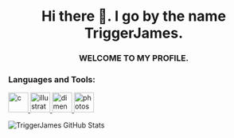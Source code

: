 <h1 align="center">Hi there 👋. I go by the name TriggerJames.</h1>
<h3 align="center">WELCOME TO MY PROFILE.</h3>

### Languages and Tools:

<p align="left"> <a href="https://www.cprogramming.com/" target="_blank" rel="noreferrer"> <img src="https://github.com/TriggerJames/Legion/blob/main/Images/icons8-c-programming-144.png" alt="c" width="40" height="40"/> </a> <a href="https://www.adobe.com/products/illustrator.html" target="_blank" rel="noreferrer"> <img src="https://github.com/TriggerJames/Legion/blob/main/Images/illustrator.png" alt="illustrator_" width="40" height="40"/> </a> <a href="https://www.adobe.com/products/dimension.html" target="_blank" rel="noreferrer"> <img src="https://github.com/TriggerJames/Legion/blob/main/Images/dimension.png" alt="dimension" width="40" height="40"/> </a> <a href="https://www.adobe.com/products/photoshop.html" target="_blank" rel="noreferrer"> <img src="https://github.com/TriggerJames/Legion/blob/main/Images/photoshop.png" alt="photoshop" width="40" height="40"/> </a> </p>

![TriggerJames GitHub Stats](https://readme-stats-git-master-triggerjames.vercel.app/api?username=TriggerJames&show_icons=true&theme=radical)
